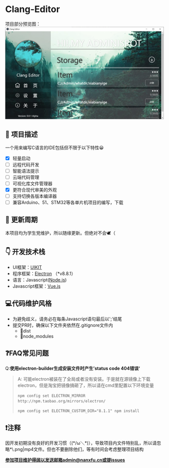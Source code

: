 Clang-Editor
===
项目部分预览图：
![preview](./preview.png)

## 📄 项目描述
一个用来编写C语言的IDE包括但不限于以下特性😀
 - [X] 轻量启动
 - [ ] 远程代码开发
 - [ ] 智能语法提示
 - [ ] 云端代码管理
 - [ ] 可视化库文件管理器
 - [X] 更符合现代审美的外观
 - [ ] 支持切换各版本编译器
 - [ ] 兼容Arduino、51、STM32等各单片机项目的编写，下载
  
## 🔧 更新周期
本项目均为学生党维护，所以随缘更新。但绝对不会🕊（

## 👇 开发技术栈

 - UI框架：[UIKIT](https://getuikit.com/)
 - 程序框架：[Electron](https://www.electronjs.org/) （*v8.8.1）
 - 语言：Javascript([Node.js](http://nodejs.cn/))
 - Javascript框架：[Vue.js](https://cn.vuejs.org/index.html)

## 💻代码维护风格

 - 为避免歧义，请务必在每条Javascript语句最后以';'结尾
 - 提交PR时，确保以下文件夹依然在.gitignore文件内
   - 📂dist
   - 📂node_modules 
  

## ❓FAQ常见问题
Q:**使用electron-builder生成安装文件时产生’status code 404错误‘**
> A: 可能electron被装在了全局或者没有安装。于是就在源镜像上下载electron，但是淘宝把镜像搞砸了，所以请在cmd里配置以下环境变量
> 
> ```npm config set ELECTRON_MIRROR http://npm.taobao.org/mirrors/electron/```
> 
> ```npm config set ELECTRON_CUSTOM_DIR="8.1.1" npm install```

## ❗注释
  因开发初期没有良好的开发习惯（(\*/ω＼\*)），导致项目内文件特别乱，所以请忽略*\\.png|mp4文件。但也不要删除他们，等有时间会考虑整理项目结构

  **参加项目维护得阔以发送邮箱admin@nanxfu.cn或提issues**
 